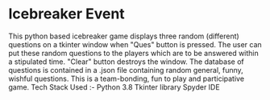 # Icebreaker Event
This python based icebreaker game displays three random (different) questions on a tkinter window when "Ques" button is pressed. The user can put these random questions to the players which are to be answered within a stipulated time. "Clear" button destroys the window.
The database of questions is contained in a .json file containing random general, funny, wishful questions.
This is a team-bonding, fun to play and participative game.
Tech Stack Used :- 
Python 3.8
Tkinter library
Spyder IDE

